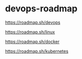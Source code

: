 # devops-roadmap

https://roadmap.sh/devops

https://roadmap.sh/linux

https://roadmap.sh/docker

https://roadmap.sh/kubernetes
